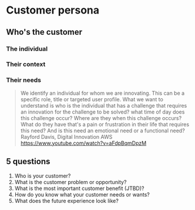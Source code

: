 # Customer persona
## Who's the customer
### The individual
### Their context 
### Their needs
> We identify an individual for whom we are innovating. This can be a specific role, title or targeted user profile. What we want to understand is who is the individual that has a challenge that requires an innovation for the challenge to be solved? what time of day does this challenge occur? Where are they when this challenge occurs? 
What do they have that's a pain or frustration in their life that requires this need? And is this need an emotional need or a functional need? Rayford Davis, Digital Innovation AWS https://www.youtube.com/watch?v=aFdpBqmDpzM



## 5 questions
1. Who is your customer?
2. What is the customer problem or opportunity?
3. What is the most important customer benefit (JTBD)?
4. How do you know what your customer needs or wants?
5. What does the future experience look like?